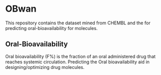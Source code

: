 # OBwan
This repository contains the dataset mined from CHEMBL and the for predicting oral-bioavailability for molecules.

## Oral-Bioavailability
Oral bioavailability (F%) is the fraction of an oral administered drug that reaches systemic circulation. Predicting the Oral bioavailability aid in designing/optimizing drug molecules.
